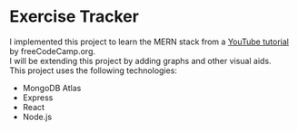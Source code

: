 <h1>Exercise Tracker</h1>
I implemented this project to learn the MERN stack from a <a href="https://www.youtube.com/watch?v=7CqJlxBYj-M">YouTube tutorial</a> by freeCodeCamp.org.<br>
I will be extending this project by adding graphs and other visual aids.<br>
This project uses the following technologies:
<ul>
<li>MongoDB Atlas</li>
<li>Express</li>
<li>React</li>
<li>Node.js</li>
</ul>
